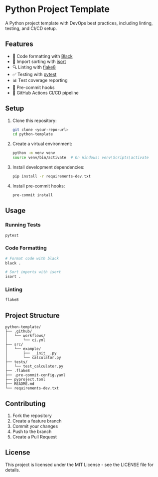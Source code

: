 # Python Project Template

A Python project template with DevOps best practices, including linting, testing, and CI/CD setup.

## Features

- 🧹 Code formatting with [Black](https://github.com/psf/black)
- 📝 Import sorting with [isort](https://github.com/PyCQA/isort)
- 🔍 Linting with [flake8](https://github.com/PyCQA/flake8)
- ✅ Testing with [pytest](https://github.com/pytest-dev/pytest)
- 📊 Test coverage reporting
- 🔄 Pre-commit hooks
- 🚀 GitHub Actions CI/CD pipeline

## Setup

1. Clone this repository:
   ```bash
   git clone <your-repo-url>
   cd python-template
   ```

2. Create a virtual environment:
   ```bash
   python -m venv venv
   source venv/bin/activate  # On Windows: venv\Scripts\activate
   ```

3. Install development dependencies:
   ```bash
   pip install -r requirements-dev.txt
   ```

4. Install pre-commit hooks:
   ```bash
   pre-commit install
   ```

## Usage

### Running Tests

```bash
pytest
```

### Code Formatting

```bash
# Format code with black
black .

# Sort imports with isort
isort .
```

### Linting

```bash
flake8
```

## Project Structure

```
python-template/
├── .github/
│   └── workflows/
│       └── ci.yml
├── src/
│   └── example/
│       ├── __init__.py
│       └── calculator.py
├── tests/
│   └── test_calculator.py
├── .flake8
├── .pre-commit-config.yaml
├── pyproject.toml
├── README.md
└── requirements-dev.txt
```

## Contributing

1. Fork the repository
2. Create a feature branch
3. Commit your changes
4. Push to the branch
5. Create a Pull Request

## License

This project is licensed under the MIT License - see the LICENSE file for details. 